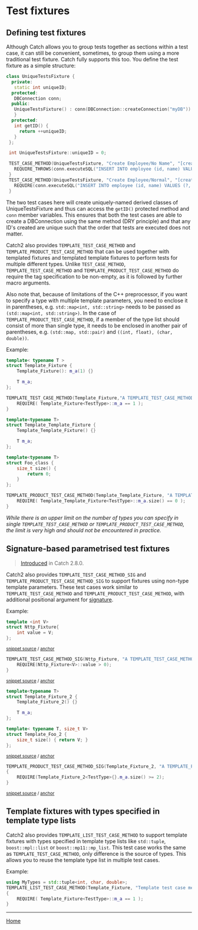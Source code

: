 <!--
GENERATED FILE - DO NOT EDIT
This file was generated by [MarkdownSnippets](https://github.com/SimonCropp/MarkdownSnippets).
Source File: /docs/test-fixtures.source.md
To change this file edit the source file and then run MarkdownSnippets.
-->

<a id="top"></a>
# Test fixtures

## Defining test fixtures

Although Catch allows you to group tests together as sections within a test case, it can still be convenient, sometimes, to group them using a more traditional test fixture. Catch fully supports this too. You define the test fixture as a simple structure:

```c++
class UniqueTestsFixture {
  private:
   static int uniqueID;
  protected:
   DBConnection conn;
  public:
   UniqueTestsFixture() : conn(DBConnection::createConnection("myDB")) {
   }
  protected:
   int getID() {
     return ++uniqueID;
   }
 };

 int UniqueTestsFixture::uniqueID = 0;

 TEST_CASE_METHOD(UniqueTestsFixture, "Create Employee/No Name", "[create]") {
   REQUIRE_THROWS(conn.executeSQL("INSERT INTO employee (id, name) VALUES (?, ?)", getID(), ""));
 }
 TEST_CASE_METHOD(UniqueTestsFixture, "Create Employee/Normal", "[create]") {
   REQUIRE(conn.executeSQL("INSERT INTO employee (id, name) VALUES (?, ?)", getID(), "Joe Bloggs"));
 }
```

The two test cases here will create uniquely-named derived classes of UniqueTestsFixture and thus can access the `getID()` protected method and `conn` member variables. This ensures that both the test cases are able to create a DBConnection using the same method (DRY principle) and that any ID's created are unique such that the order that tests are executed does not matter.


Catch2 also provides `TEMPLATE_TEST_CASE_METHOD` and
`TEMPLATE_PRODUCT_TEST_CASE_METHOD` that can be used together
with templated fixtures and templated template fixtures to perform
tests for multiple different types. Unlike `TEST_CASE_METHOD`,
`TEMPLATE_TEST_CASE_METHOD` and `TEMPLATE_PRODUCT_TEST_CASE_METHOD` do
require the tag specification to be non-empty, as it is followed by
further macro arguments.

Also note that, because of limitations of the C++ preprocessor, if you
want to specify a type with multiple template parameters, you need to
enclose it in parentheses, e.g. `std::map<int, std::string>` needs to be
passed as `(std::map<int, std::string>)`.
In the case of `TEMPLATE_PRODUCT_TEST_CASE_METHOD`, if a member of the
type list should consist of more than single type, it needs to be enclosed
in another pair of parentheses, e.g. `(std::map, std::pair)` and
`((int, float), (char, double))`.

Example:
```cpp
template< typename T >
struct Template_Fixture {
    Template_Fixture(): m_a(1) {}

    T m_a;
};

TEMPLATE_TEST_CASE_METHOD(Template_Fixture,"A TEMPLATE_TEST_CASE_METHOD based test run that succeeds", "[class][template]", int, float, double) {
    REQUIRE( Template_Fixture<TestType>::m_a == 1 );
}

template<typename T>
struct Template_Template_Fixture {
    Template_Template_Fixture() {}

    T m_a;
};

template<typename T>
struct Foo_class {
    size_t size() {
        return 0;
    }
};

TEMPLATE_PRODUCT_TEST_CASE_METHOD(Template_Template_Fixture, "A TEMPLATE_PRODUCT_TEST_CASE_METHOD based test succeeds", "[class][template]", (Foo_class, std::vector), int) {
    REQUIRE( Template_Template_Fixture<TestType>::m_a.size() == 0 );
}
```

_While there is an upper limit on the number of types you can specify
in single `TEMPLATE_TEST_CASE_METHOD` or `TEMPLATE_PRODUCT_TEST_CASE_METHOD`,
the limit is very high and should not be encountered in practice._

## Signature-based parametrised test fixtures

> [Introduced](https://github.com/catchorg/Catch2/issues/1609) in Catch 2.8.0.

Catch2 also provides `TEMPLATE_TEST_CASE_METHOD_SIG` and `TEMPLATE_PRODUCT_TEST_CASE_METHOD_SIG` to support
fixtures using non-type template parameters. These test cases work similar to `TEMPLATE_TEST_CASE_METHOD` and `TEMPLATE_PRODUCT_TEST_CASE_METHOD`,
with additional positional argument for [signature](test-cases-and-sections.md#signature-based-parametrised-test-cases).

Example:

<!-- snippet: nttp_fixture_snippet -->
<a id='snippet-nttp_fixture_snippet'/></a>
```cpp
template <int V>
struct Nttp_Fixture{
    int value = V;
};
```
<sup>[snippet source](/projects/SelfTest/UsageTests/Class.tests.cpp#L69-L74) / [anchor](#snippet-nttp_fixture_snippet)</sup>
<!-- endsnippet -->

<!-- snippet: template_test_case_method_sig_snippet -->
<a id='snippet-template_test_case_method_sig_snippet'/></a>
```cpp
TEMPLATE_TEST_CASE_METHOD_SIG(Nttp_Fixture, "A TEMPLATE_TEST_CASE_METHOD_SIG based test run that succeeds", "[class][template][nttp]",((int V), V), 1, 3, 6) {
    REQUIRE(Nttp_Fixture<V>::value > 0);
}
```
<sup>[snippet source](/projects/SelfTest/UsageTests/Class.tests.cpp#L91-L95) / [anchor](#snippet-template_test_case_method_sig_snippet)</sup>
<!-- endsnippet -->

<!-- snippet: template_fixture_and_foo_2_snippet -->
<a id='snippet-template_fixture_and_foo_2_snippet'/></a>
```cpp
template<typename T>
struct Template_Fixture_2 {
    Template_Fixture_2() {}

    T m_a;
};

template< typename T, size_t V>
struct Template_Foo_2 {
    size_t size() { return V; }
};
```
<sup>[snippet source](/projects/SelfTest/UsageTests/Class.tests.cpp#L55-L67) / [anchor](#snippet-template_fixture_and_foo_2_snippet)</sup>
<!-- endsnippet -->

<!-- snippet: template_product_test_case_method_sig_snippet -->
<a id='snippet-template_product_test_case_method_sig_snippet'/></a>
```cpp
TEMPLATE_PRODUCT_TEST_CASE_METHOD_SIG(Template_Fixture_2, "A TEMPLATE_PRODUCT_TEST_CASE_METHOD_SIG based test run that succeeds", "[class][template][product][nttp]", ((typename T, size_t S), T, S),(std::array, Template_Foo_2), ((int,2), (float,6)))
{
    REQUIRE(Template_Fixture_2<TestType>{}.m_a.size() >= 2);
}
```
<sup>[snippet source](/projects/SelfTest/UsageTests/Class.tests.cpp#L102-L107) / [anchor](#snippet-template_product_test_case_method_sig_snippet)</sup>
<!-- endsnippet -->

## Template fixtures with types specified in template type lists

Catch2 also provides `TEMPLATE_LIST_TEST_CASE_METHOD` to support template fixtures with types specified in
template type lists like `std::tuple`, `boost::mpl::list` or `boost::mp11::mp_list`. This test case works the same as `TEMPLATE_TEST_CASE_METHOD`,
only difference is the source of types. This allows you to reuse the template type list in multiple test cases.

Example:
```cpp
using MyTypes = std::tuple<int, char, double>;
TEMPLATE_LIST_TEST_CASE_METHOD(Template_Fixture, "Template test case method with test types specified inside std::tuple", "[class][template][list]", MyTypes)
{
    REQUIRE( Template_Fixture<TestType>::m_a == 1 );
}
```

---

[Home](Readme.md#top)
